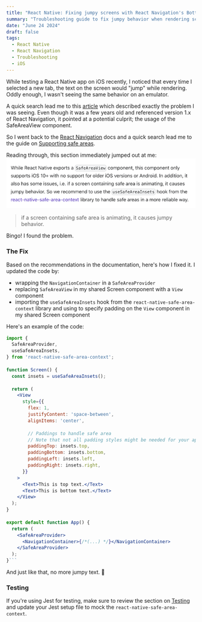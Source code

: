 ```yaml
---
title: "React Native: Fixing jumpy screens with React Navigation's Bottom Tabs Navigator"
summary: "Troubleshooting guide to fix jumpy behavior when rendering screens"
date: "June 24 2024"
draft: false
tags:
  - React Native
  - React Navigation
  - Troubleshooting
  - iOS
---
```


While testing a React Native app on iOS recently, I noticed that every time I selected a new tab, the text on the screen would "jump" while rendering. Oddly enough, I wasn't seeing the same behavior on an emulator.

A quick search lead me to this [article](https://echobind.com/post/react-native-fix-jumping-screens-in-the-react-navigation-tabnavigator) which described exactly the problem I was seeing. Even though it was a few years old and referenced version 1.x of React Navigation, it pointed at a potential culprit; the usage of the SafeAreaView component.

So I went back to the [React Navigation](https://reactnavigation.org/) docs and a quick search lead me to the guide on [Supporting safe areas](https://reactnavigation.org/docs/handling-safe-area).

Reading through, this section immediately jumped out at me:
![Snippet](./snippet.png)

> if a screen containing safe area is animating, it causes jumpy behavior.

Bingo! I found the problem.

### The Fix

Based on the recommendations in the documentation, here's how I fixed it. I updated the code by:

- wrapping the `NavigationContainer` in a `SafeAreaProvider`
- replacing `SafeAreaView` in my shared Screen component with a `View` component
- importing the `useSafeAreaInsets` hook from the `react-native-safe-area-context` library and using to specify padding on the `View` component in my shared Screen component

Here's an example of the code:

````jsx
import {
  SafeAreaProvider,
  useSafeAreaInsets,
} from 'react-native-safe-area-context';

function Screen() {
  const insets = useSafeAreaInsets();

  return (
    <View
      style={{
        flex: 1,
        justifyContent: 'space-between',
        alignItems: 'center',

        // Paddings to handle safe area
        // Note that not all padding styles might be needed for your application
        paddingTop: insets.top,
        paddingBottom: insets.bottom,
        paddingLeft: insets.left,
        paddingRight: insets.right,
      }}
    >
      <Text>This is top text.</Text>
      <Text>This is bottom text.</Text>
    </View>
  );
}

export default function App() {
  return (
    <SafeAreaProvider>
      <NavigationContainer>{/*(...) */}</NavigationContainer>
    </SafeAreaProvider>
  );
}```
````

And just like that, no more jumpy text. 🎉

### Testing

If you're using Jest for testing, make sure to review the section on [Testing](https://github.com/th3rdwave/react-native-safe-area-context?tab=readme-ov-file#testing) and update your Jest setup file to mock the `react-native-safe-area-context`.
